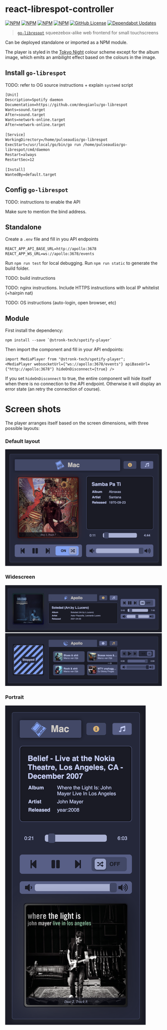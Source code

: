 # react-librespot-controller
[![NPM](https://img.shields.io/npm/v/@stronk-tech/react-librespot-controller.svg)](https://www.npmjs.com/package/@stronk-tech/react-librespot-controller)
[![NPM](https://img.shields.io/npm/last-update/@stronk-tech/react-librespot-controller)](https://www.npmjs.com/package/@stronk-tech/react-librespot-controller)
[![NPM](https://img.shields.io/npm/dy/@stronk-tech/react-librespot-controller)](https://www.npmjs.com/package/@stronk-tech/react-librespot-controller)
[![NPM](https://img.shields.io/bundlephobia/min/@stronk-tech/react-librespot-controller)](https://www.npmjs.com/package/@stronk-tech/react-librespot-controller)
[![GitHub License](https://img.shields.io/github/license/stronk-dev/react-librespot-controller)](https://github.com/stronk-dev/react-librespot-controller/blob/master/LICENSE)
[![Dependabot Updates](https://github.com/stronk-dev/react-librespot-controller/actions/workflows/dependabot/dependabot-updates/badge.svg)](https://github.com/stronk-dev/react-librespot-controller/actions/workflows/dependabot/dependabot-updates)

> [`go-librespot`](https://github.com/devgianlu/go-librespot) squeezebox-alike web frontend for small touchscreens

Can be deployed standalone or imported as a NPM module.

The player is styled in the [Tokyo Night](https://github.com/tokyo-night/tokyo-night-vscode-theme) colour scheme except for the album image, which emits an ambilight effect based on the colours in the image.

## Install `go-librespot`
TODO: refer to OG source instructions + explain `systemd` script
```
[Unit]
Description=Spotify daemon
Documentation=https://github.com/devgianlu/go-librespot
Wants=sound.target
After=sound.target
Wants=network-online.target
After=network-online.target

[Service]
WorkingDirectory=/home/pulseaudio/go-librespot
ExecStart=/usr/local/go/bin/go run /home/pulseaudio/go-librespot/cmd/daemon
Restart=always
RestartSec=12

[Install]
WantedBy=default.target
```

## Config `go-librespot`
TODO: instructions to enable the API

Make sure to mention the bind address.

## Standalone

Create a `.env` file and fill in you API endpoints
```
REACT_APP_API_BASE_URL=http://apollo:3678
REACT_APP_WS_URL=ws://apollo:3678/events
```

Run `npm run test` for local debugging.
Run `npm run static` to generate the build folder.

TODO: build instructions

TODO: nginx instructions. Include HTTPS instructions with local IP whitelist (+hairpin nat)

TODO: OS instructions (auto-login, open browser, etc)


## Module

First install the dependency:
```
npm install --save `@stronk-tech/spotify-player`
```

Then import the component and fill in your API endpoints:
```
import MediaPlayer from "@stronk-tech/spotify-player";
<MediaPlayer websocketUrl={"ws://apollo:3678/events"} apiBaseUrl={"http://apollo:3678"} hideOnDisconnect={true} />
```

If you set `hideOnDisconnect` to true, the entire component will hide itself when there is no connection to the API endpoint. Otherwise it will display an error state (an retry the connection of course).

# Screen shots
The player arranges itself based on the screen dimensions, with three possible layouts:

### Default layout
![Default](screenshots/default.png)

### Widescreen
![WideLib](screenshots/widescreen.png)
![WideLib](screenshots/widescreen_library.png)

### Portrait 
![Portrait](screenshots/portrait.png)